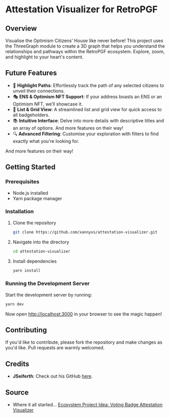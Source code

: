 # Attestation Visualizer for RetroPGF

## Overview

Visualise the Optimism Citizens’ House like never before! This project uses the ThreeGraph module to create a 3D graph that helps you understand the relationships and pathways within the RetroPGF ecosystem. Explore, zoom, and highlight to your heart's content.

## Future Features

- 🌈 **Highlight Paths**: Effortlessly track the path of any selected citizens to unveil their connections.
- 🎭 **ENS & Optimism NFT Support**: If your address boasts an ENS or an Optimism NFT, we’ll showcase it.
- 📜 **List & Grid View**: A streamlined list and grid view for quick access to all badgeholders.
- 📚 **Intuitive Interface**: Delve into more details with descriptive titles and an array of options.
  And more features on their way!
- 🔍 **Advanced Filtering**: Customise your exploration with filters to find exactly what you're looking for.

And more features on their way!

## Getting Started

### Prerequisites

- Node.js installed
- Yarn package manager

### Installation

1. Clone the repository
   ```bash
   git clone https://github.com/xannyxs/attestation-visualizer.git
   ```
2. Navigate into the directory
   ```bash
   cd attestation-visualizer
   ```
3. Install dependencies
   ```bash
   yarn install
   ```

### Running the Development Server

Start the development server by running:

```bash
yarn dev
```

Now open [http://localhost:3000](http://localhost:3000) in your browser to see the magic happen!

## Contributing

If you'd like to contribute, please fork the repository and make changes as you'd like. Pull requests are warmly welcomed.

## Credits

- **JSeiferth**: Check out his GitHub [here](https://github.com/JSeiferth).

## Source

- Where it all started... [Ecosystem Project Idea: Voting Badge Attestation Visualizer](https://github.com/ethereum-optimism/ecosystem-contributions/issues/107)
